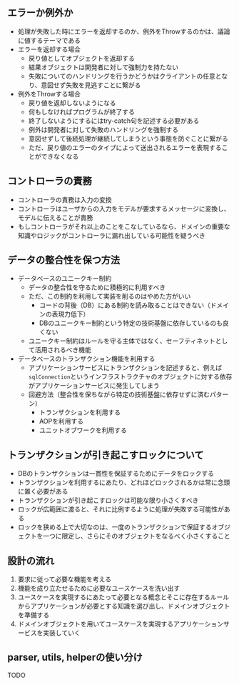 ## エラーか例外か

- 処理が失敗した時にエラーを返却するのか、例外をThrowするのかは、議論に値するテーマである
- エラーを返却する場合
    - 戻り値としてオブジェクトを返却する
    - 結果オブジェクトは開発者に対して強制力を持たない
    - 失敗についてのハンドリングを行うかどうかはクライアントの任意となり、意図せず失敗を見逃すことに繋がる
- 例外をThrowする場合
    - 戻り値を返却しないようになる
    - 何もしなければプログラムが終了する
    - 終了しないようにするにはtry-catch句を記述する必要がある
    - 例外は開発者に対して失敗のハンドリングを強制する
    - 意図せずして後続処理が継続してしまうという事態を防ぐことに繋がる
    - ただ、戻り値のエラーのタイプによって送出されるエラーを表現することができなくなる

## コントローラの責務

- コントローラの責務は入力の変換
- コントローラはユーザからの入力をモデルが要求するメッセージに変換し、モデルに伝えることが責務
- もしコントローラがそれ以上のことをこなしているなら、ドメインの重要な知識やロジックがコントローラに漏れ出している可能性を疑うべき

## データの整合性を保つ方法

- データベースのユニークキー制約
    - データの整合性を守るために積極的に利用すべき
    - ただ、この制約を利用して実装を削るのはやめた方がいい
        - コードの背後（DB）にある制約を読み取ることはできない（ドメインの表現力低下）
        - DBのユニークキー制約という特定の技術基盤に依存しているのも良くない
    - ユニークキー制約はルールを守る主体ではなく、セーフティネットとして活用されるべき機能
- データベースのトランザクション機能を利用する
    - アプリケーションサービスにトランザクションを記述すると、例えば`sqlConnection`というインフラストラクチャのオブジェクトに対する依存がアプリケーションサービスに発生してしまう
    - 回避方法（整合性を保ちながら特定の技術基盤に依存せずに済むパターン）
        - トランザクションを利用する
        - AOPを利用する
        - ユニットオブワークを利用する

## トランザクションが引き起こすロックについて

- DBのトランザクションは一貫性を保証するためにデータをロックする
- トランザクションを利用するにあたり、どれほどロックされるかは常に念頭に置く必要がある
- トランザクションが引き起こすロックは可能な限り小さくすべき
- ロックが広範囲に渡ると、それに比例するように処理が失敗する可能性がある
- ロックを狭める上で大切なのは、一度のトランザクションで保証するオブジェクトを一つに限定し、さらにそのオブジェクトをなるべく小さくすること

## 設計の流れ

1. 要求に従って必要な機能を考える
2. 機能を成り立たせるために必要なユースケースを洗い出す
3. ユースケースを実現するにあたって必要となる概念とそこに存在するルールからアプリケーションが必要とする知識を選び出し、ドメインオブジェクトを準備する
4. ドメインオブジェクトを用いてユースケースを実現するアプリケーションサービスを実装していく

## parser, utils, helperの使い分け

TODO